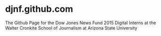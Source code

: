 # djnf.github.com
The Github Page for the Dow Jones News Fund 2015 Digital Interns at the Walter Cronkite School of Journalism at Arizona State University

